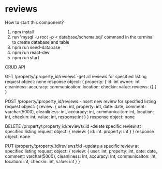 # reviews
How to start this component?

1. npm install
2. run 'mysql -u root -p < database/schema.sql' command in the terminal to create database and table
3. npm run seed-database
4. npm run react-dev
5. npm run start


CRUD API

GET /property/:property_id/reviews -get all reviews for specified listing
request object: none
response object: {
  property: {
    id: int
    owner: int
    cleaniness:
    accuracy:
    communication:
    location:
    checkin:
    value:
    reviews: {}
  }
}

POST /property/:property_id/reviews -insert new review for specified listing
request object: {
    review: {
        user: int,
        property: int,
        date: date,
        comment: varchar(5000),
        cleanliness: int,
        accuracy: int,
        communicaiton: int,
        location: int,
        checkin: int,
        value: int,
        response:int
    }
}
response object: none

DELETE /property/:property_id/reviews/:id -delete specific review at specified listing
request object: {
    review: {
        id: int.
        property: int
    }
}
response object: none

PUT /property/:property_id/reviews/:id -update a specific review at specified listing
request object: {
    review: {
        user: int,
        property: int,
        date: date,
        comment: varchar(5000),
        cleanliness: int,
        accuracy: int,
        communicaiton: int,
        location: int,
        checkin: int,
        value: int
    }
}
